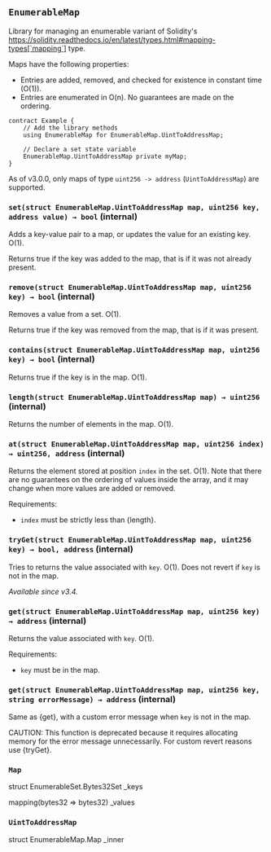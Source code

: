 ## `EnumerableMap`



Library for managing an enumerable variant of Solidity's
https://solidity.readthedocs.io/en/latest/types.html#mapping-types[`mapping`]
type.

Maps have the following properties:

- Entries are added, removed, and checked for existence in constant time
(O(1)).
- Entries are enumerated in O(n). No guarantees are made on the ordering.

```
contract Example {
    // Add the library methods
    using EnumerableMap for EnumerableMap.UintToAddressMap;

    // Declare a set state variable
    EnumerableMap.UintToAddressMap private myMap;
}
```

As of v3.0.0, only maps of type `uint256 -> address` (`UintToAddressMap`) are
supported.


### `set(struct EnumerableMap.UintToAddressMap map, uint256 key, address value) → bool` (internal)



Adds a key-value pair to a map, or updates the value for an existing
key. O(1).

Returns true if the key was added to the map, that is if it was not
already present.

### `remove(struct EnumerableMap.UintToAddressMap map, uint256 key) → bool` (internal)



Removes a value from a set. O(1).

Returns true if the key was removed from the map, that is if it was present.

### `contains(struct EnumerableMap.UintToAddressMap map, uint256 key) → bool` (internal)



Returns true if the key is in the map. O(1).

### `length(struct EnumerableMap.UintToAddressMap map) → uint256` (internal)



Returns the number of elements in the map. O(1).

### `at(struct EnumerableMap.UintToAddressMap map, uint256 index) → uint256, address` (internal)



Returns the element stored at position `index` in the set. O(1).
Note that there are no guarantees on the ordering of values inside the
array, and it may change when more values are added or removed.

Requirements:

- `index` must be strictly less than {length}.

### `tryGet(struct EnumerableMap.UintToAddressMap map, uint256 key) → bool, address` (internal)



Tries to returns the value associated with `key`.  O(1).
Does not revert if `key` is not in the map.

_Available since v3.4._

### `get(struct EnumerableMap.UintToAddressMap map, uint256 key) → address` (internal)



Returns the value associated with `key`.  O(1).

Requirements:

- `key` must be in the map.

### `get(struct EnumerableMap.UintToAddressMap map, uint256 key, string errorMessage) → address` (internal)



Same as {get}, with a custom error message when `key` is not in the map.

CAUTION: This function is deprecated because it requires allocating memory for the error
message unnecessarily. For custom revert reasons use {tryGet}.



### `Map`


struct EnumerableSet.Bytes32Set _keys


mapping(bytes32 => bytes32) _values


### `UintToAddressMap`


struct EnumerableMap.Map _inner



